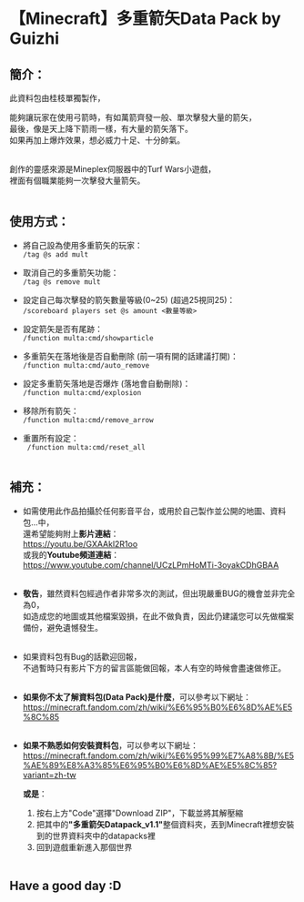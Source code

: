# 【Minecraft】<b>多重箭矢Data Pack</b>  by Guizhi

## <b>簡介</b>：
此資料包由桂枝單獨製作，

能夠讓玩家在使用弓箭時，有如萬箭齊發一般、單次擊發大量的箭矢，<br>
最後，像是天上降下箭雨一樣，有大量的箭矢落下。<br>
如果再加上爆炸效果，想必威力十足、十分帥氣。<br><br>

創作的靈感來源是Mineplex伺服器中的Turf Wars小遊戲，<br>
裡面有個職業能夠一次擊發大量箭矢。<br><br>



## <b>使用方式</b>：
- 將自己設為使用多重箭矢的玩家：<br>
` /tag @s add mult `<br>

- 取消自己的多重箭矢功能：<br>
` /tag @s remove mult `<br>

- 設定自己每次擊發的箭矢數量等級(0~25) (超過25視同25)：<br>
` /scoreboard players set @s amount <數量等級> `<br>

- 設定箭矢是否有尾跡：<br>
` /function multa:cmd/showparticle `<br>

- 多重箭矢在落地後是否自動刪除 (前一項有開的話建議打開)：<br>
` /function multa:cmd/auto_remove `<br>

- 設定多重箭矢落地是否爆炸 (落地會自動刪除)：<br>
` /function multa:cmd/explosion `<br>

- 移除所有箭矢：<br>
` /function multa:cmd/remove_arrow `<br>

- 重置所有設定：<br>
` /function multa:cmd/reset_all`<br><br>




## <b>補充</b>：
- 如需使用此作品拍攝於任何影音平台，或用於自己製作並公開的地圖、資料包...中，<br>
還希望能夠附上<b>影片連結</b>：<br>
https://youtu.be/GXAAkl2R1oo<br>
或我的<b>Youtube頻道連結</b>：<br>
https://www.youtube.com/channel/UCzLPmHoMTi-3oyakCDhGBAA<br><br>

- <b>敬告</b>，雖然資料包經過作者非常多次的測試，但出現嚴重BUG的機會並非完全為0，<br>
  如造成您的地圖或其他檔案毀損，在此不做負責，因此仍建議您可以先做檔案備份，避免遺憾發生。<br><br>

- 如果資料包有Bug的話歡迎回報，<br>
  不過暫時只有影片下方的留言區能做回報，本人有空的時候會盡速做修正。<br><br>

- <b>如果你不太了解資料包(Data Pack)是什麼</b>，可以參考以下網址：<br>
    https://minecraft.fandom.com/zh/wiki/%E6%95%B0%E6%8D%AE%E5%8C%85<br><br>

- <b>如果不熟悉如何安裝資料包</b>，可以參考以下網址：<br>
    https://minecraft.fandom.com/zh/wiki/%E6%95%99%E7%A8%8B/%E5%AE%89%E8%A3%85%E6%95%B0%E6%8D%AE%E5%8C%85?variant=zh-tw

    <b>或是</b>：
    1. 按右上方"Code"選擇"Download ZIP"，下載並將其解壓縮
    2. 把其中的<b>"多重箭矢Datapack_v1.1"</b>整個資料夾，丟到Minecraft裡想安裝到的世界資料夾中的datapacks裡
    3. 回到遊戲重新進入那個世界<br><br>


## <b>Have a good day :D</b>
